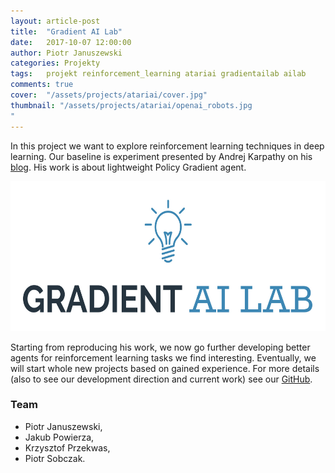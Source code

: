 ```yaml
---
layout: article-post
title:  "Gradient AI Lab"
date:   2017-10-07 12:00:00
author: Piotr Januszewski
categories: Projekty
tags:	projekt reinforcement_learning atariai gradientailab ailab
comments: true
cover:  "/assets/projects/atariai/cover.jpg"
thumbnail: "/assets/projects/atariai/openai_robots.jpg
"
---
```


In this project we want to explore reinforcement learning techniques in deep learning. Our baseline is experiment presented by Andrej Karpathy on his [blog](http://karpathy.github.io/2016/05/31/rl/). His work is about lightweight Policy Gradient agent.  

<p align="center"><img width="600" height="240" src ="/assets/projects/atariai/logo.jpg" /></p>

Starting from reproducing his work, we now go further developing better agents for reinforcement learning tasks we find interesting. Eventually, we will start whole new projects based on gained experience. For more details (also to see our development direction and current work) see our [GitHub](https://github.com/piojanu/AtariAI).

### Team
- Piotr Januszewski,
- Jakub Powierza,
- Krzysztof Przekwas,
- Piotr Sobczak.
